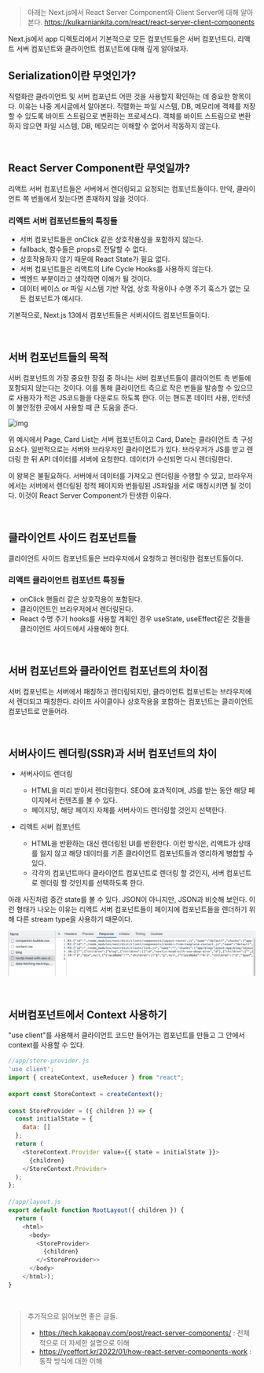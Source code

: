 > 아래는 Next.js에서 React Server Component와 Client Server에 대해 알아본다.
> https://kulkarniankita.com/react/react-server-client-components

Next.js에서 app 디렉토리에서 기본적으로 모든 컴포넌트들은 서버 컴포넌트다. 리액트 서버 컴포넌트와 클라이언트 컴포넌트에 대해 깊게 알아보자.

## Serialization이란 무엇인가?

직렬화란 클라이언트 및 서버 컴포넌트 어떤 것을 사용할지 확인하는 데 중요한 항목이다. 이유는 나중 게시글에서 알아본다. 직렬화는 파일 시스템, DB, 메모리에 객체를 저장할 수 있도록 바이트 스트림으로 변환하는 프로세스다. 객체를 바이트 스트림으로 변환하지 않으면 파일 시스템, DB, 메모리는 이해할 수 없어서 작동하지 않는다.

<br />

## React Server Component란 무엇일까?

리액트 서버 컴포넌트들은 서버에서 렌더링되고 요청되는 컴포넌트들이다. 만약, 클라이언트 쪽 번들에서 찾는다면 존재하지 않을 것이다.

### 리액트 서버 컴포넌트들의 특징들

- 서버 컴포넌트들은 onClick 같은 상호작용성을 포함하지 않는다.
- fallback, 함수들은 props로 전달할 수 없다.
- 상호작용하지 않기 때문에 React State가 필요 없다.
- 서버 컴포넌트들은 리액트의 Life Cycle Hooks를 사용하지 않는다.
- 백엔드 부분이라고 생각하면 이해가 될 것이다.
- 데이터 베이스 or 파일 시스템 기반 작업, 상호 작용이나 수명 주기 훅스가 없는 모든 컴포넌트가 예시다.

기본적으로, Next.js 13에서 컴포넌트들은 서버사이드 컴포넌트들이다.

<br />

## 서버 컴포넌트들의 목적

서버 컴포넌트의 가장 중요한 장점 중 하나는 서버 컴포넌트들이 클라이언트 측 번들에 포함되지 않는다는 것이다. 이를 통해 클라이언트 측으로 작은 번들을 발송할 수 있으므로 사용자가 적은 JS코드들을 다운로드 하도록 한다. 이는 핸드폰 데이터 사용, 인터넷이 불안정한 곳에서 사용할 때 큰 도움을 준다. 

![img](../../images/components-client-side-bundle_rg0uyc.gif)

위 예시에서 Page, Card List는 서버 컴포넌트이고 Card, Date는 클라이언트 측 구성요소다. 일반적으로는 서버와 브라우저인 클라이언트가 있다. 브라우저가 JS를 받고 렌더링 한 뒤 API 데이터를 서버에 요청한다. 데이터가 수신되면 다시 렌더링한다.  

이 왕복은 불필요하다. 서버에서 데이터를 가져오고 렌더링을 수행할 수 있고, 브라우저에서는 서버에서 렌더링된 정적 페이지와 번들링된 JS파일을 서로 매칭시키면 될 것이다. 이것이 React Server Component가 탄생한 이유다.

<br />

## 클라이언트 사이드 컴포넌트들

클라이언트 사이드 컴포넌트들은 브라우저에서 요청하고 렌더링한 컴포넌트들이다.

### 리액트 클라이언트 컴포넌트 특징들

- onClick 핸들러 같은 상호작용이 포함된다.
- 클라이언트인 브라우저에서 렌더링된다.
- React 수명 주기 hooks를 사용할 계획인 경우 useState, useEffect같은 것들을 클라이언트 사이드에서 사용해야 한다.

<br />

## 서버 컴포넌트와 클라이언트 컴포넌트의 차이점

서버 컴포넌트는 서버에서 패칭하고 렌더링되지만, 클라이언트 컴포넌트는 브라우저에서 렌더되고 패칭한다. 라이프 사이클이나 상호작용을 포함하는 컴포넌트는 클라이언트 컴포넌트로 만들어라.

<br />

## 서버사이드 렌더링(SSR)과 서버 컴포넌트의 차이

- 서버사이드 렌더링
  - HTML을 미리 받아서 렌더링한다. SEO에 효과적이며, JS를 받는 동안 해당 페이지에서 컨텐츠를 볼 수 있다.
  - 페이지당, 해당 페이지 자체를 서버사이드 렌더링할 것인지 선택한다.

- 리액트 서버 컴포넌트
  - HTML을 반환하는 대신 렌더링된 UI를 반환한다. 이런 방식은, 리액트가 상태를 잃지 않고 해당 데이터를 기존 클라이언트 컴포넌트들과 영리하게 병합할 수 있다.
  - 각각의 컴포넌트마다 클라이언트 컴포넌트로 렌더링 할 것인지, 서버 컴포넌트로 렌더링 할 것인지를 선택하도록 한다.

아래 사진처럼 중간 state를 볼 수 있다. JSON이 아니지만, JSON과 비슷해 보인다. 이런 형태가 나오는 이유는 리액트 서버 컴포넌트들이 페이지에 컴포넌트들을 렌더하기 위해 다른 stream type을 사용하기 때문이다.

![img](../../images/image-5494205.jpeg)

<br />

## 서버컴포넌트에서 Context 사용하기

"use client"를 사용해서 클라이언트 코드만 들어가는 컴포넌트를 만들고 그 안에서 context를 사용할 수 있다.

```js
//app/store-provider.js
'use client';
import { createContext, useReducer } from "react";

export const StoreContext = createContext();

const StoreProvider = ({ children }) => {
  const initialState = {
    data: []
  };
  return (
    <StoreContext.Provider value={{ state = initialState }}>
      {children}
    </StoreContext.Provider>
  );
};

//app/layout.js
export default function RootLayout({ children }) {
  return (
    <html>
      <body>
        <StoreProvider>
          {children}
        </<StoreProvider>>
      </body>
    </html>);
}
```

<br />

> 추가적으로 읽어보면 좋은 글들.
>
> -  https://tech.kakaopay.com/post/react-server-components/ : 전체적으로 더 자세한 설명으로 이해
> -  https://yceffort.kr/2022/01/how-react-server-components-work : 동작 방식에 대한 이해

